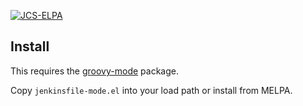 [![JCS-ELPA](https://raw.githubusercontent.com/jcs-emacs/jcs-elpa/master/badges/v/jenkinsfile-mode.svg)](https://jcs-emacs.github.io/jcs-elpa/#/jenkinsfile-mode)

## Install

This requires the [groovy-mode](https://github.com/Groovy-Emacs-Modes/groovy-emacs-modes) package.

Copy `jenkinsfile-mode.el` into your load path or install from MELPA.
